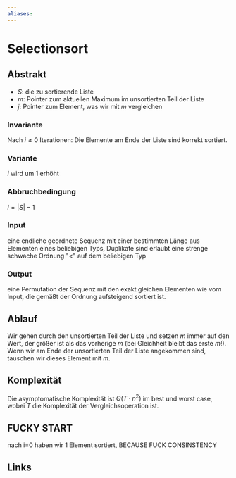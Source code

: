 ```yaml
---
aliases: 
---
```

# Selectionsort 
## Abstrakt
- $S$: die zu sortierende Liste
- $m$: Pointer zum aktuellen Maximum im unsortierten Teil der Liste
- $j$: Pointer zum Element, was wir mit $m$ vergleichen
### Invariante
Nach $i \geq 0$ Iterationen:
Die Elemente am Ende der Liste sind korrekt sortiert.
### Variante
$i$ wird um 1 erhöht
### Abbruchbedingung
$i=|S|-1$
### Input
eine endliche geordnete Sequenz mit einer bestimmten Länge aus Elementen eines beliebigen Typs, Duplikate sind erlaubt
eine strenge schwache Ordnung "<" auf dem beliebigen Typ
### Output
eine Permutation der Sequenz mit den exakt gleichen Elementen wie vom Input, die gemäßt der Ordnung aufsteigend sortiert ist.
## Ablauf
Wir gehen durch den unsortierten Teil der Liste und setzen $m$ immer auf den Wert, der größer ist als das vorherige $m$ (bei Gleichheit bleibt das erste $m$!). Wenn wir am Ende der unsortierten Teil der Liste angekommen sind, tauschen wir dieses Element mit $m$.
## Komplexität
Die asymptomatische Komplexität ist $\Theta(T \cdot n^2)$ im best und worst case, wobei $T$ die Komplexität der Vergleichsoperation ist.
## FUCKY START
nach i=0 haben wir 1 Element sortiert, BECAUSE FUCK CONSINSTENCY

## Links